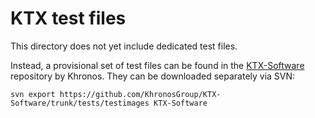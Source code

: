 KTX test files
==============

This directory does not yet include dedicated test files.

Instead, a provisional set of test files can be found
in the [KTX-Software] repository by Khronos.
They can be downloaded separately via SVN:

    svn export https://github.com/KhronosGroup/KTX-Software/trunk/tests/testimages KTX-Software



[KTX-Software]: https://github.com/KhronosGroup/KTX-Software
